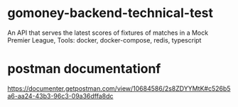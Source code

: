 # gomoney-backend-technical-test
An API that serves the latest scores of fixtures of matches in a Mock Premier League, Tools: docker, docker-compose, redis, typescript 

# postman documentationf
https://documenter.getpostman.com/view/10684586/2s8ZDYYMtK#c526b5a6-aa24-43b3-96c3-09a36dffa8dc

